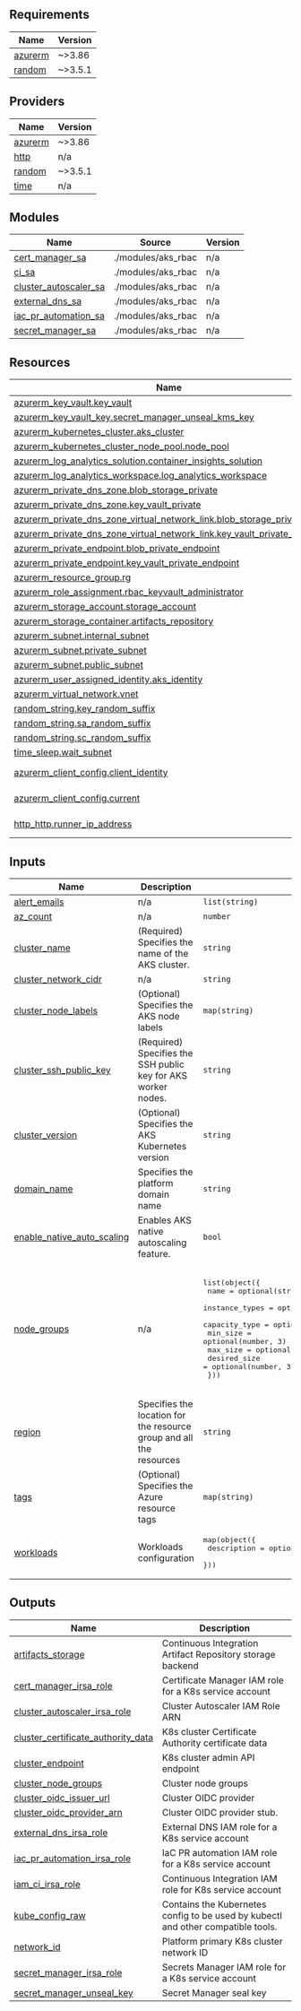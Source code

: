 <!-- BEGIN_TF_DOCS -->
## Requirements

| Name | Version |
|------|---------|
| <a name="requirement_azurerm"></a> [azurerm](#requirement\_azurerm) | ~>3.86 |
| <a name="requirement_random"></a> [random](#requirement\_random) | ~>3.5.1 |

## Providers

| Name | Version |
|------|---------|
| <a name="provider_azurerm"></a> [azurerm](#provider\_azurerm) | ~>3.86 |
| <a name="provider_http"></a> [http](#provider\_http) | n/a |
| <a name="provider_random"></a> [random](#provider\_random) | ~>3.5.1 |
| <a name="provider_time"></a> [time](#provider\_time) | n/a |

## Modules

| Name | Source | Version |
|------|--------|---------|
| <a name="module_cert_manager_sa"></a> [cert\_manager\_sa](#module\_cert\_manager\_sa) | ./modules/aks_rbac | n/a |
| <a name="module_ci_sa"></a> [ci\_sa](#module\_ci\_sa) | ./modules/aks_rbac | n/a |
| <a name="module_cluster_autoscaler_sa"></a> [cluster\_autoscaler\_sa](#module\_cluster\_autoscaler\_sa) | ./modules/aks_rbac | n/a |
| <a name="module_external_dns_sa"></a> [external\_dns\_sa](#module\_external\_dns\_sa) | ./modules/aks_rbac | n/a |
| <a name="module_iac_pr_automation_sa"></a> [iac\_pr\_automation\_sa](#module\_iac\_pr\_automation\_sa) | ./modules/aks_rbac | n/a |
| <a name="module_secret_manager_sa"></a> [secret\_manager\_sa](#module\_secret\_manager\_sa) | ./modules/aks_rbac | n/a |

## Resources

| Name | Type |
|------|------|
| [azurerm_key_vault.key_vault](https://registry.terraform.io/providers/hashicorp/azurerm/latest/docs/resources/key_vault) | resource |
| [azurerm_key_vault_key.secret_manager_unseal_kms_key](https://registry.terraform.io/providers/hashicorp/azurerm/latest/docs/resources/key_vault_key) | resource |
| [azurerm_kubernetes_cluster.aks_cluster](https://registry.terraform.io/providers/hashicorp/azurerm/latest/docs/resources/kubernetes_cluster) | resource |
| [azurerm_kubernetes_cluster_node_pool.node_pool](https://registry.terraform.io/providers/hashicorp/azurerm/latest/docs/resources/kubernetes_cluster_node_pool) | resource |
| [azurerm_log_analytics_solution.container_insights_solution](https://registry.terraform.io/providers/hashicorp/azurerm/latest/docs/resources/log_analytics_solution) | resource |
| [azurerm_log_analytics_workspace.log_analytics_workspace](https://registry.terraform.io/providers/hashicorp/azurerm/latest/docs/resources/log_analytics_workspace) | resource |
| [azurerm_private_dns_zone.blob_storage_private](https://registry.terraform.io/providers/hashicorp/azurerm/latest/docs/resources/private_dns_zone) | resource |
| [azurerm_private_dns_zone.key_vault_private](https://registry.terraform.io/providers/hashicorp/azurerm/latest/docs/resources/private_dns_zone) | resource |
| [azurerm_private_dns_zone_virtual_network_link.blob_storage_private_link](https://registry.terraform.io/providers/hashicorp/azurerm/latest/docs/resources/private_dns_zone_virtual_network_link) | resource |
| [azurerm_private_dns_zone_virtual_network_link.key_vault_private_link](https://registry.terraform.io/providers/hashicorp/azurerm/latest/docs/resources/private_dns_zone_virtual_network_link) | resource |
| [azurerm_private_endpoint.blob_private_endpoint](https://registry.terraform.io/providers/hashicorp/azurerm/latest/docs/resources/private_endpoint) | resource |
| [azurerm_private_endpoint.key_vault_private_endpoint](https://registry.terraform.io/providers/hashicorp/azurerm/latest/docs/resources/private_endpoint) | resource |
| [azurerm_resource_group.rg](https://registry.terraform.io/providers/hashicorp/azurerm/latest/docs/resources/resource_group) | resource |
| [azurerm_role_assignment.rbac_keyvault_administrator](https://registry.terraform.io/providers/hashicorp/azurerm/latest/docs/resources/role_assignment) | resource |
| [azurerm_storage_account.storage_account](https://registry.terraform.io/providers/hashicorp/azurerm/latest/docs/resources/storage_account) | resource |
| [azurerm_storage_container.artifacts_repository](https://registry.terraform.io/providers/hashicorp/azurerm/latest/docs/resources/storage_container) | resource |
| [azurerm_subnet.internal_subnet](https://registry.terraform.io/providers/hashicorp/azurerm/latest/docs/resources/subnet) | resource |
| [azurerm_subnet.private_subnet](https://registry.terraform.io/providers/hashicorp/azurerm/latest/docs/resources/subnet) | resource |
| [azurerm_subnet.public_subnet](https://registry.terraform.io/providers/hashicorp/azurerm/latest/docs/resources/subnet) | resource |
| [azurerm_user_assigned_identity.aks_identity](https://registry.terraform.io/providers/hashicorp/azurerm/latest/docs/resources/user_assigned_identity) | resource |
| [azurerm_virtual_network.vnet](https://registry.terraform.io/providers/hashicorp/azurerm/latest/docs/resources/virtual_network) | resource |
| [random_string.key_random_suffix](https://registry.terraform.io/providers/hashicorp/random/latest/docs/resources/string) | resource |
| [random_string.sa_random_suffix](https://registry.terraform.io/providers/hashicorp/random/latest/docs/resources/string) | resource |
| [random_string.sc_random_suffix](https://registry.terraform.io/providers/hashicorp/random/latest/docs/resources/string) | resource |
| [time_sleep.wait_subnet](https://registry.terraform.io/providers/hashicorp/time/latest/docs/resources/sleep) | resource |
| [azurerm_client_config.client_identity](https://registry.terraform.io/providers/hashicorp/azurerm/latest/docs/data-sources/client_config) | data source |
| [azurerm_client_config.current](https://registry.terraform.io/providers/hashicorp/azurerm/latest/docs/data-sources/client_config) | data source |
| [http_http.runner_ip_address](https://registry.terraform.io/providers/hashicorp/http/latest/docs/data-sources/http) | data source |

## Inputs

| Name | Description | Type | Default | Required |
|------|-------------|------|---------|:--------:|
| <a name="input_alert_emails"></a> [alert\_emails](#input\_alert\_emails) | n/a | `list(string)` | `[]` | no |
| <a name="input_az_count"></a> [az\_count](#input\_az\_count) | n/a | `number` | `1` | no |
| <a name="input_cluster_name"></a> [cluster\_name](#input\_cluster\_name) | (Required) Specifies the name of the AKS cluster. | `string` | `"CGDevX"` | no |
| <a name="input_cluster_network_cidr"></a> [cluster\_network\_cidr](#input\_cluster\_network\_cidr) | n/a | `string` | `"10.1.0.0/16"` | no |
| <a name="input_cluster_node_labels"></a> [cluster\_node\_labels](#input\_cluster\_node\_labels) | (Optional) Specifies the AKS node labels | `map(string)` | <pre>{<br>  "provisioned-by": "cg-devx"<br>}</pre> | no |
| <a name="input_cluster_ssh_public_key"></a> [cluster\_ssh\_public\_key](#input\_cluster\_ssh\_public\_key) | (Required) Specifies the SSH public key for AKS worker nodes. | `string` | `""` | no |
| <a name="input_cluster_version"></a> [cluster\_version](#input\_cluster\_version) | (Optional) Specifies the AKS Kubernetes version | `string` | `"1.29"` | no |
| <a name="input_domain_name"></a> [domain\_name](#input\_domain\_name) | Specifies the platform domain name | `string` | n/a | yes |
| <a name="input_enable_native_auto_scaling"></a> [enable\_native\_auto\_scaling](#input\_enable\_native\_auto\_scaling) | Enables AKS native autoscaling feature. | `bool` | `false` | no |
| <a name="input_node_groups"></a> [node\_groups](#input\_node\_groups) | n/a | <pre>list(object({<br>    name           = optional(string, "default")<br>    instance_types = optional(list(string), ["Standard_B2ms"])<br>    capacity_type  = optional(string, "Regular")<br>    min_size       = optional(number, 3)<br>    max_size       = optional(number, 5)<br>    desired_size   = optional(number, 3)<br>  }))</pre> | <pre>[<br>  {<br>    "capacity_type": "on_demand",<br>    "desired_size": 3,<br>    "instance_types": [<br>      "Standard_B2ms"<br>    ],<br>    "max_size": 5,<br>    "min_size": 3,<br>    "name": "default"<br>  }<br>]</pre> | no |
| <a name="input_region"></a> [region](#input\_region) | Specifies the location for the resource group and all the resources | `string` | `"westeurope"` | no |
| <a name="input_tags"></a> [tags](#input\_tags) | (Optional) Specifies the Azure resource tags | `map(string)` | <pre>{<br>  "ProvisionedBy": "CGDevX"<br>}</pre> | no |
| <a name="input_workloads"></a> [workloads](#input\_workloads) | Workloads configuration | <pre>map(object({<br>    description = optional(string, "")<br>  }))</pre> | `{}` | no |

## Outputs

| Name | Description |
|------|-------------|
| <a name="output_artifacts_storage"></a> [artifacts\_storage](#output\_artifacts\_storage) | Continuous Integration Artifact Repository storage backend |
| <a name="output_cert_manager_irsa_role"></a> [cert\_manager\_irsa\_role](#output\_cert\_manager\_irsa\_role) | Certificate Manager IAM role for a K8s service account |
| <a name="output_cluster_autoscaler_irsa_role"></a> [cluster\_autoscaler\_irsa\_role](#output\_cluster\_autoscaler\_irsa\_role) | Cluster Autoscaler IAM Role ARN |
| <a name="output_cluster_certificate_authority_data"></a> [cluster\_certificate\_authority\_data](#output\_cluster\_certificate\_authority\_data) | K8s cluster Certificate Authority certificate data |
| <a name="output_cluster_endpoint"></a> [cluster\_endpoint](#output\_cluster\_endpoint) | K8s cluster admin API endpoint |
| <a name="output_cluster_node_groups"></a> [cluster\_node\_groups](#output\_cluster\_node\_groups) | Cluster node groups |
| <a name="output_cluster_oidc_issuer_url"></a> [cluster\_oidc\_issuer\_url](#output\_cluster\_oidc\_issuer\_url) | Cluster OIDC provider |
| <a name="output_cluster_oidc_provider_arn"></a> [cluster\_oidc\_provider\_arn](#output\_cluster\_oidc\_provider\_arn) | Cluster OIDC provider stub. |
| <a name="output_external_dns_irsa_role"></a> [external\_dns\_irsa\_role](#output\_external\_dns\_irsa\_role) | External DNS IAM role for a K8s service account |
| <a name="output_iac_pr_automation_irsa_role"></a> [iac\_pr\_automation\_irsa\_role](#output\_iac\_pr\_automation\_irsa\_role) | IaC PR automation IAM role for a K8s service account |
| <a name="output_iam_ci_irsa_role"></a> [iam\_ci\_irsa\_role](#output\_iam\_ci\_irsa\_role) | Continuous Integration IAM role for K8s service account |
| <a name="output_kube_config_raw"></a> [kube\_config\_raw](#output\_kube\_config\_raw) | Contains the Kubernetes config to be used by kubectl and other compatible tools. |
| <a name="output_network_id"></a> [network\_id](#output\_network\_id) | Platform primary K8s cluster network ID |
| <a name="output_secret_manager_irsa_role"></a> [secret\_manager\_irsa\_role](#output\_secret\_manager\_irsa\_role) | Secrets Manager IAM role for a K8s service account |
| <a name="output_secret_manager_unseal_key"></a> [secret\_manager\_unseal\_key](#output\_secret\_manager\_unseal\_key) | Secret Manager seal key |
<!-- END_TF_DOCS -->
